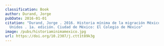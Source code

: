 ```yaml
---
classification: Book
author: Durand, Jorge
pubDate: 2016-01-01
citation: "Durand, Jorge . 2016. Historia mínima de la migración México-Estados
  Unidos . 1a. edición. Ciudad de México: El Colegio de México"
image: /pubs/historiaminimamexico.jpg
url: https://doi.org/10.2307/j.ctt1t89k3g
---
```

